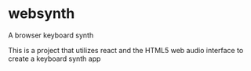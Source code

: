 # websynth
A browser keyboard synth 

This is a project that utilizes react and the HTML5 web audio interface to create 
a keyboard synth app 
